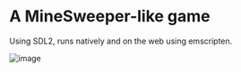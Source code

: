# A MineSweeper-like game
Using SDL2, runs natively and on the web using emscripten.

![image](https://github.com/Mkac003/mines/assets/70202245/97a75e32-486a-4a87-879f-fd295dc2bf0b)
